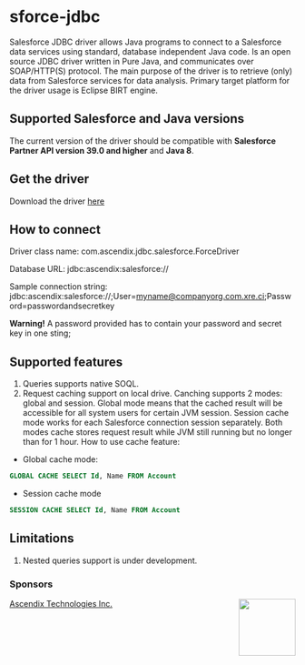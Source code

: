 # sforce-jdbc
Salesforce JDBC driver allows Java programs to connect to a Salesforce data services using standard, database independent Java code. Is an open source JDBC driver written in Pure Java, and communicates over SOAP/HTTP(S) protocol.
The main purpose of the driver is to retrieve (only) data from Salesforce services for data analysis. Primary target platform for the driver usage is Eclipse BIRT engine.

## Supported Salesforce and Java versions
The current version of the driver should be compatible with **Salesforce Partner API version 39.0 and higher** and **Java 8**.

## Get the driver
Download the driver [here](sfjdbc.jar)

## How to connect
Driver class name: com.ascendix.jdbc.salesforce.ForceDriver 

Database URL: jdbc:ascendix:salesforce://

Sample connection string: jdbc:ascendix:salesforce://;User=myname@companyorg.com.xre.ci;Password=passwordandsecretkey

**Warning!** A password provided has to contain your password and secret key in one sting;

## Supported features
1. Queries supports native SOQL.
2. Request caching support on local drive. Canching supports 2 modes: global and session. Global mode means that the cached result will be accessible for all system users for certain JVM session. Session cache mode works for each Salesforce connection session separately. Both modes cache stores request result while JVM still running but no longer than for 1 hour. How to use cache feature:
  * Global cache mode:
  ```SQL
  GLOBAL CACHE SELECT Id, Name FROM Account
  ```
  * Session cache mode
  ```SQL
  SESSION CACHE SELECT Id, Name FROM Account
  ```

## Limitations
1. Nested queries support is under development.

### Sponsors
[Ascendix Technologies Inc.](https://ascendix.com/) <img src="http://ww1.prweb.com/prfiles/2006/12/12/490667/ascendixlogo.jpg" width=100 align="right"/>

